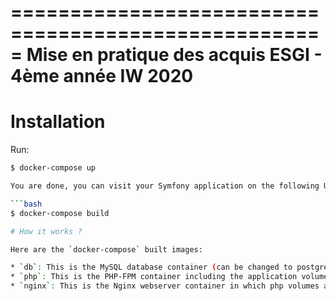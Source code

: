 =====================================================
		Mise en pratique des acquis
		ESGI - 4ème année IW 2020
=====================================================

# Installation

Run:

```bash
$ docker-compose up

You are done, you can visit your Symfony application on the following URL: `http://symfony.localhost` 

```bash
$ docker-compose build

# How it works ?

Here are the `docker-compose` built images:

* `db`: This is the MySQL database container (can be changed to postgresql or whatever in `docker-compose.yml` file),
* `php`: This is the PHP-FPM container including the application volume mounted on,
* `nginx`: This is the Nginx webserver container in which php volumes are mounted too,




